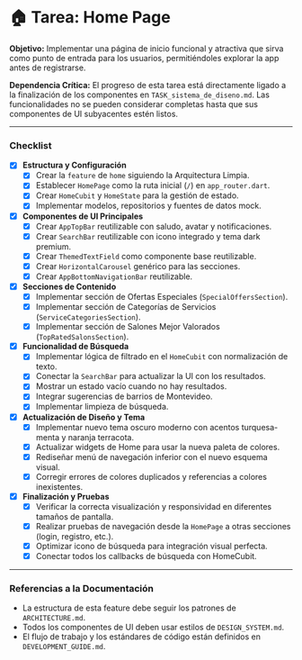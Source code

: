 # 🏠 Tarea: Home Page

**Objetivo:** Implementar una página de inicio funcional y atractiva que sirva como punto de entrada para los usuarios, permitiéndoles explorar la app antes de registrarse.

**Dependencia Crítica:** El progreso de esta tarea está directamente ligado a la finalización de los componentes en `TASK_sistema_de_diseno.md`. Las funcionalidades no se pueden considerar completas hasta que sus componentes de UI subyacentes estén listos.

---

### Checklist

- [x] **Estructura y Configuración**
  - [x] Crear la `feature` de `home` siguiendo la Arquitectura Limpia.
  - [x] Establecer `HomePage` como la ruta inicial (`/`) en `app_router.dart`.
  - [x] Crear `HomeCubit` y `HomeState` para la gestión de estado.
  - [x] Implementar modelos, repositorios y fuentes de datos mock.

- [x] **Componentes de UI Principales**
  - [x] Crear `AppTopBar` reutilizable con saludo, avatar y notificaciones.
  - [x] Crear `SearchBar` reutilizable con icono integrado y tema dark premium.
  - [x] Crear `ThemedTextField` como componente base reutilizable.
  - [x] Crear `HorizontalCarousel` genérico para las secciones.
  - [x] Crear `AppBottomNavigationBar` reutilizable.

- [x] **Secciones de Contenido**
  - [x] Implementar sección de Ofertas Especiales (`SpecialOffersSection`).
  - [x] Implementar sección de Categorías de Servicios (`ServiceCategoriesSection`).
  - [x] Implementar sección de Salones Mejor Valorados (`TopRatedSalonsSection`).

- [x] **Funcionalidad de Búsqueda**
  - [x] Implementar lógica de filtrado en el `HomeCubit` con normalización de texto.
  - [x] Conectar la `SearchBar` para actualizar la UI con los resultados.
  - [x] Mostrar un estado vacío cuando no hay resultados.
  - [x] Integrar sugerencias de barrios de Montevideo.
  - [x] Implementar limpieza de búsqueda.

- [x] **Actualización de Diseño y Tema**
  - [x] Implementar nuevo tema oscuro moderno con acentos turquesa-menta y naranja terracota.
  - [x] Actualizar widgets de Home para usar la nueva paleta de colores.
  - [x] Rediseñar menú de navegación inferior con el nuevo esquema visual.
  - [x] Corregir errores de colores duplicados y referencias a colores inexistentes.

- [x] **Finalización y Pruebas**
  - [x] Verificar la correcta visualización y responsividad en diferentes tamaños de pantalla.
  - [x] Realizar pruebas de navegación desde la `HomePage` a otras secciones (login, registro, etc.).
  - [x] Optimizar icono de búsqueda para integración visual perfecta.
  - [x] Conectar todos los callbacks de búsqueda con HomeCubit.

---

### Referencias a la Documentación

- La estructura de esta feature debe seguir los patrones de `ARCHITECTURE.md`.
- Todos los componentes de UI deben usar estilos de `DESIGN_SYSTEM.md`.
- El flujo de trabajo y los estándares de código están definidos en `DEVELOPMENT_GUIDE.md`.
